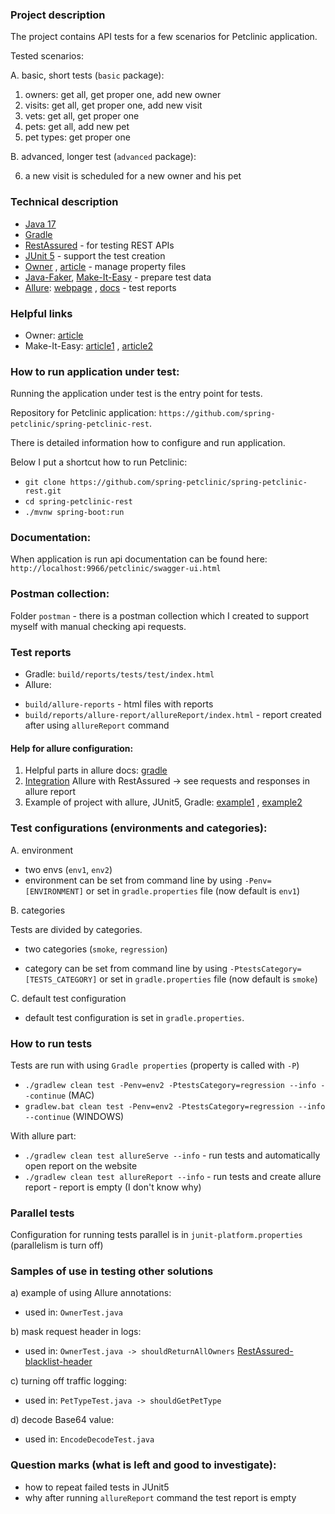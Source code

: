 ### Project description

The project contains API tests for a few scenarios for Petclinic application.

Tested scenarios:

A. basic, short tests (`basic` package):

1) owners: get all, get proper one, add new owner
2) visits: get all, get proper one, add new visit
3) vets: get all, get proper one
4) pets: get all, add new pet
5) pet types: get proper one

B. advanced, longer test (`advanced` package):

6) a new visit is scheduled for a new owner and his pet

### Technical description

- [Java 17](https://openjdk.java.net/projects/jdk/17/)
- [Gradle](https://docs.gradle.org/current/userguide/userguide.html)
- [RestAssured](https://rest-assured.io/) - for testing REST APIs
- [JUnit 5](https://junit.org/junit5/docs/current/user-guide/) - support the test creation
- [Owner](http://owner.aeonbits.org/docs/usage/)
  , [article](http://www.eliasnogueira.com/easily-manage-properties-files-in-java-with-owner/) - manage property files
- [Java-Faker](https://github.com/DiUS/java-faker), [Make-It-Easy](https://github.com/npryce/make-it-easy) - prepare
  test data
- [Allure](https://github.com/allure-framework): [webpage](http://allure.qatools.ru/)
  , [docs](https://docs.qameta.io/allure/) - test reports

### Helpful links

- Owner: [article](http://www.eliasnogueira.com/easily-manage-properties-files-in-java-with-owner)
- Make-It-Easy: [article1](http://www.natpryce.com/articles/000769.html)
  , [article2](https://softwareskill.pl/test-data-builder-java)

### How to run application under test:

Running the application under test is the entry point for tests.

Repository for Petclinic application:
`https://github.com/spring-petclinic/spring-petclinic-rest`.

There is detailed information how to configure and run application.

Below I put a shortcut how to run Petclinic:

- `git clone https://github.com/spring-petclinic/spring-petclinic-rest.git`
- `cd spring-petclinic-rest`
- `./mvnw spring-boot:run`

### Documentation:

When application is run api documentation can be found here:
`http://localhost:9966/petclinic/swagger-ui.html`

### Postman collection:

Folder `postman` - there is a postman collection which I created to support myself with manual checking api requests.

### Test reports

- Gradle: `build/reports/tests/test/index.html`
- Allure:

* `build/allure-reports` - html files with reports
* `build/reports/allure-report/allureReport/index.html` - report created after using `allureReport` command

#### Help for allure configuration:

1. Helpful parts in allure docs: [gradle](https://docs.qameta.io/allure/#_gradle_5)
2. [Integration](https://volkanozdamar.com/Integrate-Rest-Assured-and-Allure/) Allure with RestAssured -> see requests
   and responses in allure report
3. Example of project with allure, JUnit5, Gradle: [example1](https://github.com/allure-examples/allure-junit5-gradle)
   , [example2](https://github.com/allure-examples/allure-examples/tree/master/allure-junit5)

### Test configurations (environments and categories):

A. environment

- two envs (`env1`, `env2`)
- environment can be set from command line by using `-Penv=[ENVIRONMENT]` or set in `gradle.properties` file
  (now default is `env1`)

B. categories

Tests are divided by categories.

- two categories (`smoke`, `regression`)

- category can be set from command line by using `-PtestsCategory=[TESTS_CATEGORY]` or set in `gradle.properties` file
  (now default is `smoke`)

C. default test configuration

- default test configuration is set in `gradle.properties`.

### How to run tests

Tests are run with using `Gradle properties` (property is called with `-P`)

* `./gradlew clean test -Penv=env2 -PtestsCategory=regression --info --continue` (MAC)
* `gradlew.bat clean test -Penv=env2 -PtestsCategory=regression --info --continue` (WINDOWS)

With allure part:

* `./gradlew clean test allureServe --info` - run tests and automatically open report on the website
* `./gradlew clean test allureReport --info` - run tests and create allure report - report is empty (I don't know why)

### Parallel tests

Configuration for running tests parallel is in `junit-platform.properties` (parallelism is turn off)

### Samples of use in testing other solutions

a) example of using Allure annotations:

- used in: `OwnerTest.java`

b) mask request header in logs:

- used in: `OwnerTest.java -> shouldReturnAllOwners`
  [RestAssured-blacklist-header](https://github.com/rest-assured/rest-assured/wiki/Usage#blacklist-headers-from-logging)

c) turning off traffic logging:

- used in: `PetTypeTest.java -> shouldGetPetType`

d) decode Base64 value:

- used in: `EncodeDecodeTest.java`

### Question marks (what is left and good to investigate):

- how to repeat failed tests in JUnit5
- why after running `allureReport` command the test report is empty












